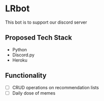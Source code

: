 # LRbot
This bot is to support our discord server

## Proposed Tech Stack
* Python
* Discord.py
* Heroku

## Functionality
- [ ] CRUD operations on recommendation lists
- [ ] Daily dose of memes
